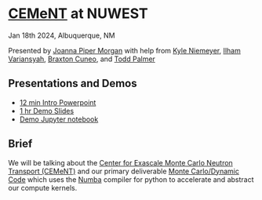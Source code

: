 # [CEMeNT](https://cement-psaap.github.io/) at NUWEST

Jan 18th 2024, Albuquerque, NM

Presented by [Joanna Piper Morgan](https://jpmorgan98.github.io) with help from [Kyle Niemeyer](https://niemeyer-research-group.github.io/), [Ilham Variansyah](https://engineering.oregonstate.edu/people/ilham-variansyah), [Braxton Cuneo](https://www.seattleu.edu/scieng/computer-science/faculty-and-staff/profiles/cuneo-braxton.html), and [Todd Palmer](https://engineering.oregonstate.edu/people/todd-palmer)

## Presentations and Demos
* [12 min Intro Powerpoint](https://github.com/jpmorgan98/nuwest-mcdc-jpmorgan/blob/main/NUWEST_jpmorgan_cement_mcdc.pptx)
* [1 hr Demo Slides](https://jpmorgan98.github.io/nuwest-mcdc-jpmorgan/nuwest_demo.slides.html#/)
* [Demo Jupyter notebook]()

## Brief
We will be talking about the [Center for Exascale Monte Carlo Neutron Transport (CEMeNT)](https://cement-psaap.github.io/) and our primary deliverable [Monte Carlo/Dynamic Code](https://cement-psaap.github.io/mcdc/) which uses the [Numba](https://numba.readthedocs.io/en/stable/) compiler for python to accelerate and abstract our compute kernels.